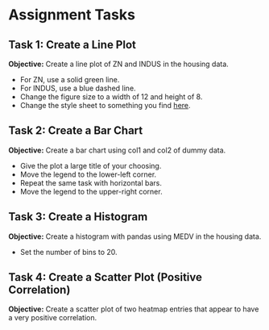 # Assignment Tasks

## Task 1: Create a Line Plot

**Objective:** Create a line plot of ZN and INDUS in the housing data.

- For ZN, use a solid green line.
- For INDUS, use a blue dashed line.
- Change the figure size to a width of 12 and height of 8.
- Change the style sheet to something you find [here](https://tonysyu.github.io/raw_content/matplotlib-style-gallery/gallery.html).

## Task 2: Create a Bar Chart

**Objective:** Create a bar chart using col1 and col2 of dummy data.

- Give the plot a large title of your choosing.
- Move the legend to the lower-left corner.
- Repeat the same task with horizontal bars.
- Move the legend to the upper-right corner.

## Task 3: Create a Histogram

**Objective:** Create a histogram with pandas using MEDV in the housing data.

- Set the number of bins to 20.

## Task 4: Create a Scatter Plot (Positive Correlation)

**Objective:** Create a scatter plot of two heatmap entries that appear to have a very positive correlation.
